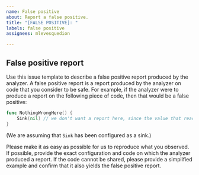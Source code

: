 ```yaml
---
name: False positive
about: Report a false positive.
title: "[FALSE POSITIVE]: "
labels: false positive
assignees: mlevesquedion

---
```


## False positive report

Use this issue template to describe a false positive report produced by the analyzer. A false positive report is a report produced by the analyzer on code that you consider to be safe. For example, if the analyzer were to produce a report on the following piece of code, then that would be a false positive:

```go
func NothingWrongHere() {
    Sink(nil) // we don't want a report here, since the value that reached the sink is not sensitive
}
```
(We are assuming that `Sink` has been configured as a sink.)

Please make it as easy as possible for us to reproduce what you observed. If possible, provide the exact configuration and code on which the analyzer produced a report. If the code cannot be shared, please provide a simplified example and confirm that it also yields the false positive report.
